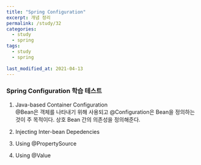 ```yaml
---
title: "Spring Configuration"
excerpt: 개념 정리
permalink: /study/32
categories:
  - study
  - spring
tags:
  - study
  - spring
  
last_modified_at: 2021-04-13
---  
```

### Spring Configuration 학습 테스트  
1. Java-based Container Configuration  
@Bean은 객체를 나타내기 위해 사용되고 @Configuration은 Bean을 정의하는 것이 주 목적이다. 상호 Bean 간의 의존성을 정의해준다.  

2. Injecting Inter-bean Depedencies  

3. Using @PropertySource  

4. Using @Value  
